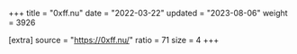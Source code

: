 +++
title = "0xff.nu"
date = "2022-03-22"
updated = "2023-08-06"
weight = 3926

[extra]
source = "https://0xff.nu/"
ratio = 71
size = 4
+++
